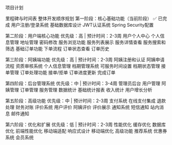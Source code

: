 项目计划

里程碑与时间表
整体开发顺序规划
第一阶段：核心基础功能（当前阶段）
✅ 已完成
用户注册/登录系统
基础数据库设计
JWT认证系统
Spring Security配置

第二阶段：用户端核心功能
优先级：高 | 预计时间：2-3周
用户个人中心
个人信息管理
地址管理
密码修改
服务浏览功能
服务列表展示
服务详情查看
服务搜索和筛选
基础订单功能
下单流程
订单状态查看
订单历史

第三阶段：阿姨端功能
优先级：高 | 预计时间：2-3周
阿姨注册和认证
阿姨申请流程
资质审核系统
个人信息管理
档期管理系统
可服务时间设置
档期状态管理
接单管理
订单处理功能
接单/拒单
订单进度更新
完成订单

第四阶段：后台管理系统
优先级：中 | 预计时间：3-4周
管理员后台
用户管理
阿姨管理
订单管理
服务管理
数据统计
基础统计报表
收入统计
用户增长分析

第五阶段：高级功能
优先级：中 | 预计时间：2-3周
支付系统
在线支付集成
退款处理
财务对账
评价系统
用户评价
阿姨评价
评价展示
通知系统
短信通知
站内消息
邮件通知

第六阶段：优化和扩展
优先级：低 | 预计时间：2-3周
性能优化
缓存优化
数据库优化
前端性能优化
移动端适配
响应式设计
移动端优化
高级功能
推荐系统
优惠券系统
会员系统

